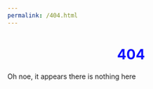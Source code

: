 ```yaml
---
permalink: /404.html
---
```

<h1 style="text-align: center; color: #0f0fff;">404</h1>
<p> Oh noe, it appears there is nothing here </p>
